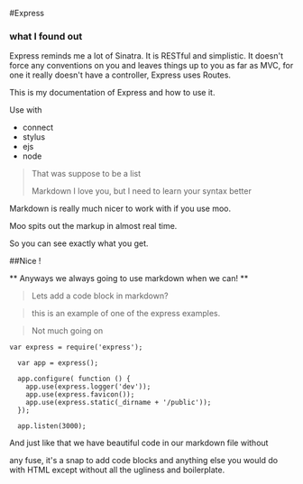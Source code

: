 #Express
### what I found out
Express reminds me a lot of Sinatra. It is RESTful and simplistic.
It doesn't force any conventions on you and leaves things up to you as
far as MVC, for one it really doesn't have a controller, Express uses
Routes.

This is my documentation of Express and how to use it.

Use with 
  -    connect
  -    stylus
  -    ejs
  -    node


> That was suppose to be a list
> 
> Markdown I love you, but I need to learn your syntax better

Markdown is really much nicer to work with if you use moo.

Moo spits out the markup in almost real time.

So you can see exactly what you get.

##Nice ! 

** Anyways we always going to use markdown when we can! **

> Lets add a code block in markdown?

> this is an example of one of the express examples.

> Not much going on

	var express = require('express');
      
      var app = express();

      app.configure( function () {
        app.use(express.logger('dev'));
        app.use(express.favicon());
        app.use(express.static(_dirname + '/public'));
      });
    
      app.listen(3000);

And just like that we have beautiful code in our markdown file without 

any fuse, it's a snap to add code blocks and anything else you would do
with HTML except without all the ugliness and boilerplate. 
